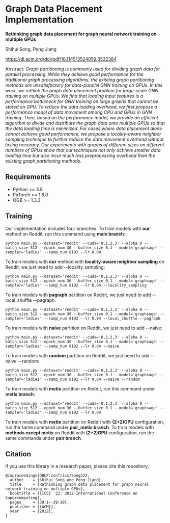 # Graph Data Placement Implementation
**Rethinking graph data placement for graph neural network training on multiple GPUs**

Shihui Song, Peng Jiang

https://dl.acm.org/doi/pdf/10.1145/3524059.3532384

Abstract: *Graph partitioning is commonly used for dividing graph data for parallel processing. While they achieve good performance for the traditional graph processing algorithms, the existing graph partitioning methods are unsatisfactory for data-parallel GNN training on GPUs. In this work, we rethink the graph data placement problem for large-scale GNN training on multiple GPUs. We find that loading input features is a performance bottleneck for GNN training on large graphs that cannot be stored on GPU. To reduce the data loading overhead, we first propose a performance model of data movement among CPU and GPUs in GNN training. Then, based on the performance model, we provide an efficient algorithm to divide and distribute the graph data onto multiple GPUs so that the data loading time is minimized. For cases where data placement alone cannot achieve good performance, we propose a locality-aware neighbor sampling technique to further reduce the data movement overhead without losing accuracy. Our experiments with graphs of different sizes on different numbers of GPUs show that our techniques not only achieve smaller data loading time but also incur much less preprocessing overhead than the existing graph partitioning methods.*
## Requirements
* Python >= 3.8
* PyTorch >= 1.8.0
* OGB >= 1.3.3

## Training
Our implementation includes four branches.
To train models with **our** method on Reddit, run this command using **main branch**:
```
python main.py --dataset='reddit' --cuda='0,1,2,3' --alpha 0 --batch_size 512 --epoch_num 30 --buffer_size 0.1 --model='graphsage' --sampler='ladies' --samp_num 8192 --lr 0.04
```
To train models with **our** method with **locality-aware neighbor sampling** on Reddit, we just need to add --locality_sampling:
```
python main.py --dataset='reddit' --cuda='0,1,2,3' --alpha 0 --batch_size 512 --epoch_num 30 --buffer_size 0.1 --model='graphsage' --sampler='ladies' --samp_num 8192 --lr 0.04 --locality_sampling
```
To train models with **pagraph** partition on Reddit, we just need to add --local_shuffle --pagraph:
```
python main.py --dataset='reddit' --cuda='0,1,2,3' --alpha 0 --batch_size 512 --epoch_num 30 --buffer_size 0.1 --model='graphsage' --sampler='ladies' --samp_num 8192 --lr 0.04 --local_shuffle --pagraph
```
To train models with **naive** partition on Reddit, we just need to add --naive:
```
python main.py --dataset='reddit' --cuda='0,1,2,3' --alpha 0 --batch_size 512 --epoch_num 30 --buffer_size 0.1 --model='graphsage' --sampler='ladies' --samp_num 8192 --lr 0.04 --naive
```
To train models with **random** partition on Reddit, we just need to add --naive --random:
```
python main.py --dataset='reddit' --cuda='0,1,2,3' --alpha 0 --batch_size 512 --epoch_num 30 --buffer_size 0.1 --model='graphsage' --sampler='ladies' --samp_num 8192 --lr 0.04 --naive --random
```
To train models with **metis** partition on Reddit, run this command under **metis branch**:
```
python main.py --dataset='reddit' --cuda='0,1,2,3' --alpha 0 --batch_size 512 --epoch_num 30 --buffer_size 0.1 --model='graphsage' --sampler='ladies' --samp_num 8192 --lr 0.04
```
To train models with **metis** partition on Reddit with **(2+2)GPU** configuration, run the same command under **pair_metis branch**.
To train models with **methods except metis** on Reddit with **(2+2)GPU** configuration, run the same commands under **pair branch**.

## Citation
If you use this library in a research paper, please cite this repository.
```
@inproceedings{DBLP:conf/ics/SongJ22,
  author    = {Shihui Song and Peng Jiang},
  title     = {Rethinking graph data placement for graph neural network training on multiple GPUs},
  booktitle = {{ICS} '22: 2022 International Conference on Supercomputing},
  pages     = {39:1--39:10},
  publisher = {{ACM}},
  year      = {2022},
}
```
